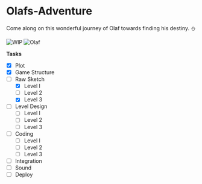# Olafs-Adventure
Come along on this wonderful journey of Olaf towards finding his destiny. ⛄

![WIP](https://thumbs.gfycat.com/TintedFemaleFieldspaniel-max-1mb.gif)  ![Olaf](https://media.tenor.com/images/b0cf79786a96df80f3983f593e177dba/tenor.gif)

**Tasks**

- [x] Plot
- [x] Game Structure
- [ ] Raw Sketch
  - [x] Level l
  - [ ] Level 2
  - [x] Level 3   
- [ ] Level Design
  - [ ] Level l
  - [ ] Level 2
  - [ ] Level 3  
- [ ] Coding
  - [ ] Level l
  - [ ] Level 2
  - [ ] Level 3
- [ ] Integration
- [ ] Sound
- [ ] Deploy
